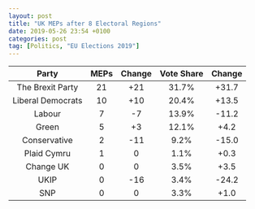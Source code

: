```yaml
---
layout: post
title: "UK MEPs after 8 Electoral Regions"
date: 2019-05-26 23:54 +0100
categories: post
tag: [Politics, "EU Elections 2019"]
---
```


**Party**|**MEPs**|**Change**|**Vote Share**|**Change**
:-----:|:-----:|:-----:|:-----:|:-----:
The Brexit Party|21|+21|31.7%|+31.7
Liberal Democrats|10|+10|20.4%|+13.5
Labour|7|-7|13.9%|-11.2
Green|5|+3|12.1%|+4.2
Conservative|2|-11|9.2%|-15.0
Plaid Cymru|1|0|1.1%|+0.3
Change UK|0|0|3.5%|+3.5
UKIP|0|-16|3.4%|-24.2
SNP|0|0|3.3%|+1.0
